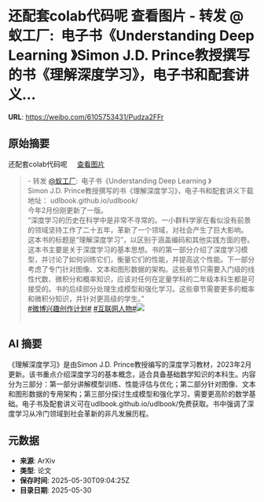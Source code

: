 # 还配套colab代码呢 查看图片 - 转发 @蚁工厂:&ensp;电子书《Understanding Deep Learning 》Simon J.D. Prince教授撰写的书《理解深度学习》，电子书和配套讲义...

**URL**: https://weibo.com/6105753431/Pudza2FFr

## 原始摘要

还配套colab代码呢 <a href="https://weibo.cn/sinaurl?u=https%3A%2F%2Fwx1.sinaimg.cn%2Flarge%2F006Fd7o3gy1i1xje5pjmqj31m81cme81.jpg" data-hide=""><span class="url-icon"><img style="width: 1rem;height: 1rem" src="https://h5.sinaimg.cn/upload/2015/01/21/20/timeline_card_small_photo_default.png" referrerpolicy="no-referrer"></span><span class="surl-text">查看图片</span></a><br><blockquote> - 转发 <a href="https://weibo.com/2194035935" target="_blank">@蚁工厂</a>: 电子书《Understanding Deep Learning 》<br>Simon J.D. Prince教授撰写的书《理解深度学习》，电子书和配套讲义下载地址： udlbook.github.io/udlbook/<br>今年2月份刚更新了一版。<br>“深度学习的历史在科学中是非常不寻常的。一小群科学家在看似没有前景的领域坚持工作了二十五年，革新了一个领域，对社会产生了巨大影响。<br>这本书的标题是“理解深度学习”，以区别于涵盖编码和其他实践方面的卷。这本书主要是关于深度学习的基本思想。书的第一部分介绍了深度学习模型，并讨论了如何训练它们，衡量它们的性能，并提高这个性能。下一部分考虑了专门针对图像、文本和图形数据的架构。这些章节只需要入门级的线性代数、微积分和概率知识，应该对任何在定量学科的二年级本科生都是可接受的。书的后续部分处理生成模型和强化学习。这些章节需要更多的概率和微积分知识，并针对更高级的学生。”<br><a href="https://m.weibo.cn/search?containerid=231522type%3D1%26t%3D10%26q%3D%23%E5%BE%AE%E5%8D%9A%E5%85%B4%E8%B6%A3%E5%88%9B%E4%BD%9C%E8%AE%A1%E5%88%92%23&amp;extparam=%23%E5%BE%AE%E5%8D%9A%E5%85%B4%E8%B6%A3%E5%88%9B%E4%BD%9C%E8%AE%A1%E5%88%92%23" data-hide=""><span class="surl-text">#微博兴趣创作计划#</span></a> <a href="https://m.weibo.cn/search?containerid=231522type%3D1%26t%3D10%26q%3D%23%E4%BA%92%E8%81%94%E7%BD%91%E4%BA%BA%E7%89%A9%23" data-hide=""><span class="surl-text">#互联网人物#</span></a><img style="" src="https://tvax1.sinaimg.cn/large/82c654dfly1i1xdon6k8jj2223223atx.jpg" referrerpolicy="no-referrer"><br><br></blockquote>

## AI 摘要

《理解深度学习》是由Simon J.D. Prince教授编写的深度学习教材，2023年2月更新。该书重点介绍深度学习的基本概念，适合具备基础数学知识的本科生。内容分为三部分：第一部分讲解模型训练、性能评估与优化；第二部分针对图像、文本和图形数据的专用架构；第三部分探讨生成模型和强化学习，需要更高阶的数学基础。电子书及配套讲义可在udlbook.github.io/udlbook/免费获取。书中强调了深度学习从冷门领域到社会革新的非凡发展历程。

## 元数据

- **来源**: ArXiv
- **类型**: 论文
- **保存时间**: 2025-05-30T09:04:25Z
- **目录日期**: 2025-05-30
